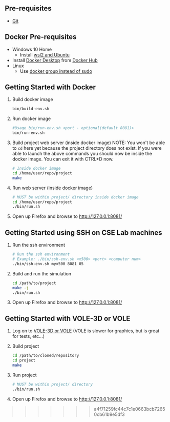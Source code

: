 ## Pre-requisites
  * [Git](https://git-scm.com/)

## Docker Pre-requisites
  * Windows 10 Home
    * Install [wsl2 and Ubuntu](https://www.youtube.com/watch?v=ilKQHAFeQR0&list=RDCMUCzLbHrU7U3cUDNQWWAqjceA&start_radio=1&t=7)
  * Install [Docker Desktop](https://hub.docker.com/?overlay=onboarding) from [Docker Hub](https://hub.docker.com/)
  * Linux
    * Use [docker group instead of sudo](https://www.digitalocean.com/community/tutorials/how-to-install-and-use-docker-on-ubuntu-18-04)

## Getting Started with Docker

1. Build docker image

    ```bash
    bin/build-env.sh
    ```

2. Run docker image

    ```bash
    #Usage bin/run-env.sh <port - optional(default 8081)>
    bin/run-env.sh
    ```
    
3. Build project web server (inside docker image) NOTE: You won't be able to `cd` here yet because the project directory does not exist. If you were able to launch the above commands you should now be inside the docker image. You can exit it with CTRL+D now.

    ```bash
    # Inside docker image
    cd /home/user/repo/project
    make
    ```
    
4. Run web server (inside docker image)

    ```bash
    # MUST be within project/ directory inside docker image
    cd /home/user/repo/project
    ./bin/run.sh
    ```
    
5. Open up Firefox and browse to http://127.0.0.1:8081/


## Getting Started using SSH on CSE Lab machines

1. Run the ssh environment
    ```bash
    # Run the ssh environment
    # Example: ./bin/ssh-env.sh <x500> <port> <computer num>
    ./bin/ssh-env.sh myx500 8081 05
    ```

2. Build and run the simulation

    ```bash
    cd /path/to/project
    make -j
    ./bin/run.sh
    ```
  
5. Open up Firefox and browse to http://127.0.0.1:8081/

## Getting Started with VOLE-3D or VOLE

1. Log on to [VOLE-3D or VOLE](https://vole.cse.umn.edu/) (VOLE is slower for graphics, but is great for tests, etc...)

2. Build project

    ```bash
    cd /path/to/cloned/repository
    cd project
    make
    ```
    
 2. Run project

    ```bash
    # MUST be within project/ directory
    ./bin/run.sh
    ```
    
 5. Open up Firefox and browse to http://127.0.0.1:8081/
>>>>>>> a4f71259fc44c7c1e0663bcb72650cb61b9e5df3
